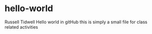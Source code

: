 # hello-world
Russell Tidwell
Hello world in gitHub
this is simply a small file for class related activities
